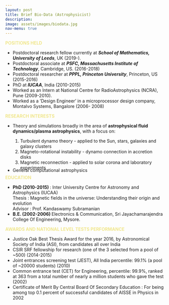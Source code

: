 ```yaml
---
layout: post
title: Brief Bio-Data (Astrophysicist)
description: 
image: assets/images/biodata.jpg
nav-menu: true
---
```


<p><strong  style="color:khaki">POSITIONS HELD</strong></p>
<ul>
<li>Postdoctoral research fellow currently at <strong><i>School of Mathematics, University of Leeds</i></strong>, UK (2019-).</li>
<li>Postdoctoral associate at <strong><i>PSFC, Massachusetts Institute of Technology</i></strong>, Cambridge, US. (2016-2018)</li>
<li>Postdoctoral researcher at <strong><i>PPPL, Princeton University</i></strong>, Princeton, US (2015-2016)</li>
<li>PhD at <strong><i>IUCAA</i></strong>, India (2010-2015)</li>
<li>Worked as an Intern at National Centre for RadioAstrophysics (NCRA), Pune (2009-2010).</li>
<li>Worked as a &rsquo;Design Engineer&rsquo; in a microprocessor design company, Montalvo Systems, Bangalore (2006- 2008)</li>
</ul>
<p><strong style="color:khaki">RESEARCH INTERESTS</strong></p>
<ul>
	<li>Theory and simulations broadly in the area of <strong>astrophysical fluid dynamics/plasma astrophysics</strong>, with a focus on:</li>
	<ol>
		<li>Turbulent dynamo theory - applied to the Sun, stars, galaxies and galaxy clusters</li>
		<li>Magneto-rotational instability - dynamo connection in accretion disks</li>
		<li>Magnetic reconnection - applied to solar corona and laboratory experiments</li>
	</ol>
	<li style="line-height: 1%">General computational astrophysics</li>
</ul>
<p><strong style="color:khaki">EDUCATION</strong></p>
<ul>
<li><strong>PhD (2010-2015) </strong>: Inter University Centre for Astronomy and Astrophysics (IUCAA)
<br>Thesis : Magnetic fields in the universe: Understanding their origin and evolution
<br>Advisor : Prof. Kandaswamy Subramanian</li>
<li><strong>B.E. (2002-2006) </strong>Electronics & Communication, Sri Jayachamarajendra College Of Engineering, Mysore.</li>
</ul>
<p><strong style="color:khaki">AWARDS AND NATIONAL LEVEL TESTS PERFORMANCE</strong></p>
<ul>
<li>Justice Oak Best Thesis Award for the year 2016, by Astronomical Society of India (ASI), from candidates all over India</li>
<li>CSIR SRF fellowship for research (one of the 3 selected from a pool of ~500) (2014-2015)</li>
<li>Joint entrances screening test (JEST), All India percentile: 99.1% (a pool of ~20000 students) (2010)</li>
<li>Common entrance test (CET) for Engineering, percentile: 99.9%, ranked at 363 from a total number of nearly a million students who gave the test (2002)</li>
<li>Certificate of Merit By Central Board Of Secondary Education : For being among top 0.1 percent of successful candidates of AISSE in Physics in 2002</li>
</ul>